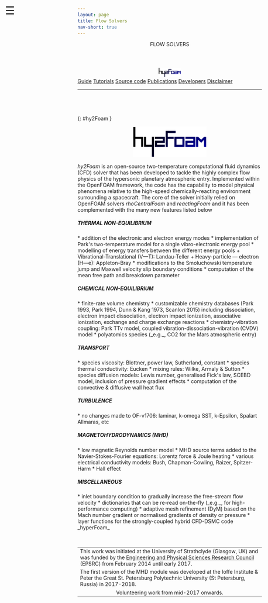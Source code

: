 ```yaml
---
layout: page
title: Flow Solvers
nav-short: true
---
```


<div id="mySidenav" class="sidenav">
  <a href="javascript:void(0)" class="closebtn" onclick="closeNav()"><i class='fa fa-times'></i></a>
  <header>FLOW SOLVERS</header>
  <a href="https://hystrath.github.io/solvers/fleming/hy2foam/"><center><img src="/docs/img/logos/hy2FoamLogo.png" width="60"></center></a>
  <a href="https://hystrath.github.io/guides/fleming/cfd/toc/">Guide</a>
  <a href="https://hystrath.github.io/tutos/fleming/hy2foam/toc/">Tutorials</a>
  <a href="https://github.com/hystrath/hyStrath/tree/master/applications/solvers/compressible/hy2Foam">Source code</a>
  <a href="https://hystrath.github.io/publications/hy2foam/">Publications</a>
  <a href="https://hystrath.github.io/people/#cfd-module--hyfoam-hy2foam">Developers</a>
  <a href="https://hystrath.github.io/download/disclaimer/">Disclaimer</a>
</div>

<span style="position: fixed;font-size:30px;cursor:pointer; margin:0px; top:60px;left:30px;" onclick="reopenNav()">&#9776;</span>

<script>
function openNav() {
  document.getElementById("mySidenav").style.width = "210px";
  document.getElementById("mySidenav").style.transition = "0s";
}

function closeNav() {
  document.getElementById("mySidenav").style.width = "0px";
  localStorage.removeItem('show_sidenav');
}

function reopenNav() {
  document.getElementById("mySidenav").style.width = "210px";
  document.getElementById("mySidenav").style.transition = "0.5s";
  localStorage.setItem("show_sidenav", true);
}

if (localStorage.getItem("show_sidenav")) openNav()
</script>

--- 

###### &nbsp;
{: #hy2Foam }
<p align="center">
  <img src="/docs/img/logos/hy2FoamLogo.png" width="200"/>
</p>

_hy2Foam_ is an open-source two-temperature computational fluid dynamics (CFD)
solver that has been developed to tackle the highly complex flow physics of the hypersonic planetary
atmospheric entry. Implemented within the OpenFOAM framework, the code has the capability to model physical phenomena relative to the high-speed chemically-reacting environment surrounding a spacecraft. The core of the solver initially relied on OpenFOAM solvers _rhoCentralFoam_ and _reactingFoam_ and it has been complemented with the many new features listed below  

<h5>THERMAL NON-EQUILIBRIUM</h5>
* addition of the electronic and electron energy modes  
* implementation of Park's two-temperature model for a single vibro-electronic energy pool
* modelling of energy transfers between the different energy pools
  + Vibrational-Translational (V—T): Landau-Teller
  + Heavy-particle — electron (H—e): Appleton-Bray
* modifications to the Smoluchowski temperature jump and Maxwell velocity slip boundary conditions
* computation of the mean free path and breakdown parameter
&nbsp;
<h5>CHEMICAL NON-EQUILIBRIUM</h5>
* finite-rate volume chemistry
* customizable chemistry databases (Park 1993, Park 1994, Dunn & Kang 1973, Scanlon 2015) including dissociation, electron impact dissociation, electron impact ionization, associative ionization, exchange and charge exchange reactions  
* chemistry-vibration coupling: Park TTv model, coupled vibration-dissociation-vibration (CVDV) model
* polyatomics species (_e.g._, CO2 for the Mars atmospheric entry)
&nbsp;
<h5>TRANSPORT</h5>
* species viscosity: Blottner, power law, Sutherland, constant
* species thermal conductivity: Eucken
* mixing rules: Wilke, Armaly & Sutton
* species diffusion models: Lewis number, generalised Fick's law, SCEBD model, inclusion of pressure gradient effects
* computation of the convective & diffusive wall heat flux
&nbsp;
<h5>TURBULENCE</h5>
* no changes made to OF-v1706: laminar, k-omega SST, k-Epsilon, Spalart Allmaras, etc
&nbsp;
<h5>MAGNETOHYDRODYNAMICS (MHD)</h5>
* low magnetic Reynolds number model  
* MHD source terms added to the Navier-Stokes-Fourier equations: Lorentz force & Joule heating  
* various electrical conductivity models: Bush, Chapman-Cowling, Raizer, Spitzer-Harm  
* Hall effect
<!--* Ongoing or planned developments-->
<!--  + Ion slip  -->
<!--  + Artificial ionization  -->
<!--  + P-1 radiation model -->
&nbsp;
<h5>MISCELLANEOUS</h5>
* inlet boundary condition to gradually increase the free-stream flow velocity  
* dictionaries that can be re-read on-the-fly (_e.g._, for high-performance computing)  
* adaptive mesh refinement (DyM) based on the Mach number gradient or normalised gradients of density or pressure
* layer functions for the strongly-coupled hybrid CFD-DSMC code _hyperFoam_  

&nbsp;

<table cellspacing="0" cellpadding="0">
<tr>
  <td>This work was initiated at the University of Strathclyde (Glasgow, UK) and was funded by the <a href="https://www.epsrc.ac.uk/">Engineering and Physical Sciences Research Council</a> (EPSRC) from February 2014 until early 2017.</td>
</tr>
<tr>
  <td>The first version of the MHD module was developed at the Ioffe Institute & Peter the Great St. Petersburg Polytechnic University (St Petersburg, Russia) in 2017-2018.</td>
</tr>
<tr>
<td style="text-align:center" colspan="2"> Volunteering work from mid-2017 onwards.
</td>
</tr>
</table>

